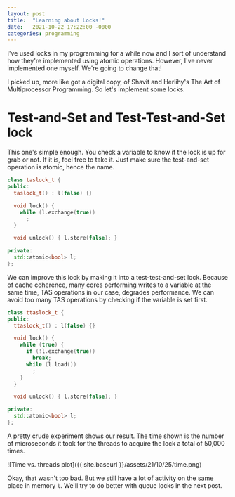 ```yaml
---
layout: post
title:  "Learning about Locks!"
date:   2021-10-22 17:22:00 -0000
categories: programming
---
```


I've used locks in my programming for a while now and I sort of understand how
they're implemented using atomic operations. However, I've never implemented
one myself. We're going to change that!

I picked up, more like got a digital copy, of Shavit and Herlihy's The Art of
Multiprocessor Programming. So let's implement some locks.

# Test-and-Set and Test-Test-and-Set lock

This one's simple enough. You check a variable to know if the lock is up for
grab or not. If it is, feel free to take it. Just make sure the test-and-set
operation is atomic, hence the name.

```cpp
class taslock_t {
public:
  taslock_t() : l(false) {}

  void lock() {
    while (l.exchange(true))
      ;
  }

  void unlock() { l.store(false); }

private:
  std::atomic<bool> l;
};
```

We can improve this lock by making it into a test-test-and-set lock. Because of
cache coherence, many cores performing writes to a variable at the same time,
TAS operations in our case, degrades performance. We can avoid too many TAS
operations by checking if the variable is set first.

```cpp
class ttaslock_t {
public:
  ttaslock_t() : l(false) {}

  void lock() {
    while (true) {
      if (!l.exchange(true))
        break;
      while (l.load())
        ;
    }
  }

  void unlock() { l.store(false); }

private:
  std::atomic<bool> l;
};
```

A pretty crude experiment shows our result. The time shown is the number of
microseconds it took for the threads to acquire the lock a total of 50,000
times.

![Time vs. threads plot]({{ site.baseurl }}/assets/21/10/25/time.png)

Okay, that wasn't too bad. But we still have a lot of activity on the same
place in memory `l`. We'll try to do better with queue locks in the next post.

